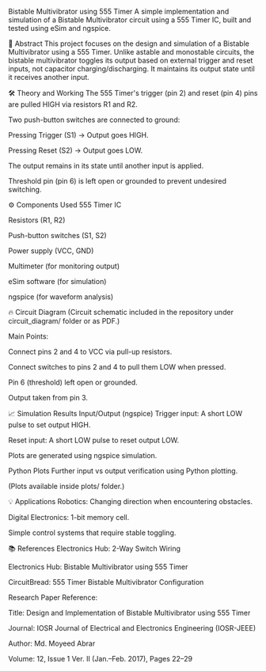 Bistable Multivibrator using 555 Timer
A simple implementation and simulation of a Bistable Multivibrator circuit using a 555 Timer IC, built and tested using eSim and ngspice.

📜 Abstract
This project focuses on the design and simulation of a Bistable Multivibrator using a 555 Timer. Unlike astable and monostable circuits, the bistable multivibrator toggles its output based on external trigger and reset inputs, not capacitor charging/discharging. It maintains its output state until it receives another input.

🛠️ Theory and Working
The 555 Timer's trigger (pin 2) and reset (pin 4) pins are pulled HIGH via resistors R1 and R2.

Two push-button switches are connected to ground:

Pressing Trigger (S1) → Output goes HIGH.

Pressing Reset (S2) → Output goes LOW.

The output remains in its state until another input is applied.

Threshold pin (pin 6) is left open or grounded to prevent undesired switching.

⚙️ Components Used
555 Timer IC

Resistors (R1, R2)

Push-button switches (S1, S2)

Power supply (VCC, GND)

Multimeter (for monitoring output)

eSim software (for simulation)

ngspice (for waveform analysis)

🔥 Circuit Diagram
(Circuit schematic included in the repository under circuit_diagram/ folder or as PDF.)

Main Points:

Connect pins 2 and 4 to VCC via pull-up resistors.

Connect switches to pins 2 and 4 to pull them LOW when pressed.

Pin 6 (threshold) left open or grounded.

Output taken from pin 3.

📈 Simulation Results
Input/Output (ngspice)
Trigger input: A short LOW pulse to set output HIGH.

Reset input: A short LOW pulse to reset output LOW.

Plots are generated using ngspice simulation.

Python Plots
Further input vs output verification using Python plotting.

(Plots available inside plots/ folder.)

💡 Applications
Robotics: Changing direction when encountering obstacles.

Digital Electronics: 1-bit memory cell.

Simple control systems that require stable toggling.

📚 References
Electronics Hub: 2-Way Switch Wiring

Electronics Hub: Bistable Multivibrator using 555 Timer

CircuitBread: 555 Timer Bistable Multivibrator Configuration

Research Paper Reference:

Title: Design and Implementation of Bistable Multivibrator using 555 Timer

Journal: IOSR Journal of Electrical and Electronics Engineering (IOSR-JEEE)

Author: Md. Moyeed Abrar

Volume: 12, Issue 1 Ver. II (Jan.–Feb. 2017), Pages 22–29
